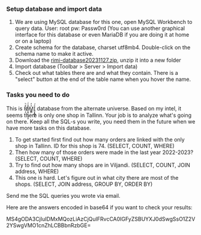 ### Setup database and import data

1. We are using MySQL database for this one, open MySQL Workbench to query data. User: root   pw: Passw0rd
(You can use another graphical interface for this database or even MariaDB if you are doing it at home or on a laptop)
2. Create schema for the database, charset utf8mb4.
Double-click on the schema name to make it active.
3. Download the [rimi-database20231127.zip](https://github.com/timotr/harjutused/blob/main/andmebaasid/rimi-database20231127.zip), unzip it into a new folder
4. Import database (Toolbar > Server > Import data)
5. Check out what tables there are and what they contain. There is a "select" button at the end of the table name when you hover the name.

### Tasks you need to do

This is R̸̜̝͒ͪÎ̷̯̩͍͙͔̫͙̦ͦͥM̾̓͏͇͇I͈͙̟̳̣̭ͤ́ database from the alternate universe. Based on my intel, it seems there is only one shop in Tallinn. Your job is to analyze what's going on there.
Keep all the SQL-s you write, you need them in the future when we have more tasks on this database.

1. To get started first find out how many orders are linked with the only shop in Tallinn. ID for this shop is 74. (SELECT, COUNT, WHERE)
2. Then how many of those orders were made in the last year 2022-2023? (SELECT, COUNT, WHERE)
3. Try to find out how many shops are in Viljandi. (SELECT, COUNT, JOIN address, WHERE)
4. This one is hard. Let's figure out in what city there are most of the shops. (SELECT, JOIN address, GROUP BY, ORDER BY)

Send me the SQL queries you wrote via email.

Here are the answers encoded in base64 if you want to check your results:

  MS4gODA3CjIuIDMxMQozLiAzCjQuIFRvcCA0IGFyZSBUYXJ0dSwgSsO1Z2V2YSwgVMO1cnZhLCBBbnRzbGE=
